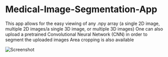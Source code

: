 # Medical-Image-Segmentation-App
This app allows for the easy viewing of any .npy array (a single 2D image, multiple 2D images/a single 3D image, or multiple 3D images)
One can also upload a pretrained Convolutional Neural Network (CNN) in order to segment the uploaded images
Area cropping is also available

![Screenshot](https://github.com/Aidanlochbihler/Medical-Image-Segmentation-App/edit/main/app-image.png?raw=true)
